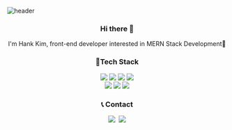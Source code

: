 ![header](https://capsule-render.vercel.app/api?type=rect&color=gradient&height=170&section=header&text=HankKim&fontSize=80&animation=fadeIn)

<h3 align="center"> Hi there 👋 </h3>
<p align="center">
I'm Hank Kim, front-end developer interested in MERN Stack Development🌱 <br>
</p>

<h3 align="center"> 🎨Tech Stack </h3>

<p align="center">
  <img src ="https://img.shields.io/badge/Javascript-F7DF1E.svg?&style=for-the-badge&logo=javascript&logoColor=white"/>
  <img src ="https://img.shields.io/badge/Typescript-3178C6.svg?&style=for-the-badge&logo=typescript&logoColor=white"/>
   <img src ="https://img.shields.io/badge/styledcomponents-DB7093.svg?&style=for-the-badge&logo=styled-components&logoColor=white"/>
   <img src ="https://img.shields.io/badge/AntDesign-0170FE.svg?&style=for-the-badge&logo=Ant-Design&logoColor=white"/>
   <br/>
    <img src ="https://img.shields.io/badge/React-61DAFB.svg?&style=for-the-badge&logo=React&logoColor=white"/>
  <img src ="https://img.shields.io/badge/Redux-764ABC.svg?&style=for-the-badge&logo=Redux&logoColor=white"/>
    <img src ="https://img.shields.io/badge/Firebase-FFCA28.svg?&style=for-the-badge&logo=Firebase&logoColor=white"/>
  
</p>

<h3 align="center">📞 Contact</h3>
<p align="center">
  <a href="https://velog.io/@hank1245"><img src="https://img.shields.io/badge/Tech%20Blog-11B48A?style=flat-square&logo=Vimeo&logoColor=white&link=https://velog.io/@hank1245"/></a>&nbsp
  <a href="mailto:hank29206880@gmail.com"><img src="https://img.shields.io/badge/Gmail-d14836?style=flat-square&logo=Gmail&logoColor=white&link=dbsydde@gmail.com"/></a>
</p>
<br>


